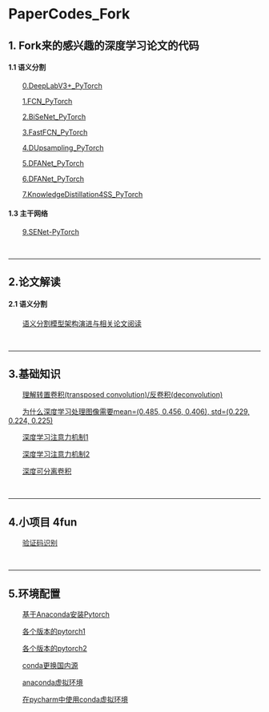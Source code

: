 # PaperCodes_Fork

## 1. Fork来的感兴趣的深度学习论文的代码

#### 1.1 语义分割

&emsp;&emsp;[0.DeepLabV3+_PyTorch](https://github.com/KevinZhaoZL/PaperCodes_Fork/tree/master/0.DeepLabV3plus_PyTorch)

&emsp;&emsp;[1.FCN_PyTorch](https://github.com/KevinZhaoZL/PaperCodes_Fork/tree/master/1.FCN_PyTorch)

&emsp;&emsp;[2.BiSeNet_PyTorch](https://github.com/KevinZhaoZL/PaperCodes_Fork/tree/master/2.BiSeNet_PyTorch)

&emsp;&emsp;[3.FastFCN_PyTorch](https://github.com/KevinZhaoZL/PaperCodes_Fork/tree/master/3.FastFCN_PyTorch)

&emsp;&emsp;[4.DUpsampling_PyTorch](https://github.com/KevinZhaoZL/PaperCodes_Fork/tree/master/4.DUpsampling_PyTorch)

&emsp;&emsp;[5.DFANet_PyTorch](https://github.com/KevinZhaoZL/PaperCodes_Fork/tree/master/5.DFANet_PyTorch)

&emsp;&emsp;[6.DFANet_PyTorch](https://github.com/KevinZhaoZL/PaperCodes_Fork/tree/master/6.DANet_PyTorch)

&emsp;&emsp;[7.KnowledgeDistillation4SS_PyTorch](https://github.com/KevinZhaoZL/PaperCodes_Fork/tree/master/7.KnowledgeDistillation4SS_PyTorch)

#### 1.3 主干网络
&emsp;&emsp;[9.SENet-PyTorch](https://github.com/KevinZhaoZL/PaperCodes_Fork/tree/master/9.SENet-PyTorch)

&emsp;&emsp;[]()
***
## 2.论文解读

#### 2.1 语义分割
&emsp;&emsp;[语义分割模型架构演进与相关论文阅读](https://blog.csdn.net/kevin_zhao_zl/article/details/106910045)

&emsp;&emsp;[]()
***
## 3.基础知识

&emsp;&emsp;[理解转置卷积(transposed convolution)/反卷积(deconvolution)](https://blog.csdn.net/lanadeus/article/details/82534425)

&emsp;&emsp;[为什么深度学习处理图像需要mean=(0.485, 0.456, 0.406), std=(0.229, 0.224, 0.225)](https://www.cnblogs.com/wanghui-garcia/p/11448460.html)

&emsp;&emsp;[深度学习注意力机制1](https://github.com/KevinZhaoZL/PaperCodes_Fork/blob/master/.materials/1.%E6%B7%B1%E5%BA%A6%E5%AD%A6%E4%B9%A0%E6%B3%A8%E6%84%8F%E5%8A%9B%E6%9C%BA%E5%88%B6.pdf)

&emsp;&emsp;[深度学习注意力机制2](https://blog.csdn.net/hpulfc/article/details/80448570)

&emsp;&emsp;[深度可分离卷积](https://blog.csdn.net/evergreenswj/article/details/92764387)

&emsp;&emsp;[]()
***
## 4.小项目 4fun
&emsp;&emsp;[验证码识别](https://github.com/KevinZhaoZL/DeepLearning_Notes_Codes_Projects/tree/master/8.Projects4fun/1-keras-verification-code-identification)

&emsp;&emsp;[]()


***
## 5.环境配置
&emsp;&emsp;[基于Anaconda安装Pytorch](https://blog.csdn.net/beyond9305/article/details/100012684)

&emsp;&emsp;[各个版本的pytorch1](https://download.pytorch.org/whl/torch_stable.html)

&emsp;&emsp;[各个版本的pytorch2](https://blog.csdn.net/qq_27825451/article/details/90033909)

&emsp;&emsp;[conda更换国内源](https://blog.csdn.net/weixin_41521681/article/details/106773868)

&emsp;&emsp;[anaconda虚拟环境](https://www.cnblogs.com/shuimuqingyang/p/12313125.html)

&emsp;&emsp;[在pycharm中使用conda虚拟环境](https://blog.csdn.net/qq_36501182/article/details/84622085)

&emsp;&emsp;[]()






